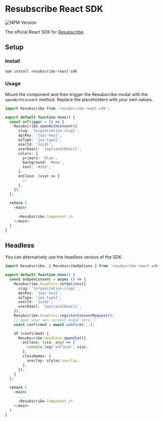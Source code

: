 # Resubscribe React SDK

![NPM Version](https://img.shields.io/npm/v/resubscribe-react-sdk)

The official React SDK for [Resubscribe](https://resubscribe.ai).

## Setup

### Install

```bash
npm install resubscribe-react-sdk
```

### Usage

Mount the component and then trigger the Resubscribe modal with the `openWithConsent` method. Replace the placeholders with your own values.

```typescript
import Resubscribe from 'resubscribe-react-sdk';

export default function Home() {
  const onTrigger = () => {
    Resubscribe.openWithConsent({
      slug: '{organization-slug}',
      apiKey: '{api-key}',
      aiType: '{ai-type}',
      userId: '{uid}',
      userEmail: '{optionalEmail}',
      colors: {
        primary: 'blue',
        background: '#eee',
        text: '#333',
      },
      onClose: (via) => {
        //
      },
    });
  };

  return (
    <main>
      ...
      <Resubscribe.Component />
    </main>
  )
}
```

## Headless

You can alternatively use the headless version of the SDK.

```typescript
import Resubscribe, { ResubscribeOptions } from 'resubscribe-react-sdk';

export default function Home() {
  const onOpenConsent = async () => {
    Resubscribe.headless.setOptions({
      slug: '{organization-slug}',
      apiKey: '{api-key}',
      aiType: '{ai-type}',
      userId: '{uid}',
      userEmail: '{optionalEmail}',
    });
    Resubscribe.headless.registerConsentRequest();
    // Open your own consent modal here 👇
    const confirmed = await confirm(...);

    if (confirmed) {
      Resubscribe.headless.openChat({
        onClose: (via: any) => {
          console.log('onClose', via);
        },
        classNames: {
          overlay: styles.overlay,
        },
      });
    }
  };

  return (
    <main>
      ...
      <Resubscribe.Component />
    </main>
  )
}
```
